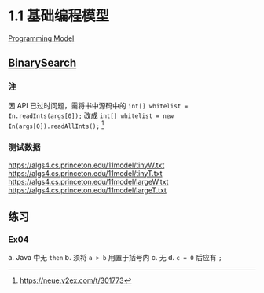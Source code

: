 # 1.1 基础编程模型
[Programming Model](https://algs4.cs.princeton.edu/11model/)

## [BinarySearch](./BinarySearch.java)
### 注
因 API 已过时问题，需将书中源码中的 `int[] whitelist = In.readInts(args[0]);` 改成 `int[] whitelist = new In(args[0]).readAllInts();` [^1]
[^1]: https://neue.v2ex.com/t/301773
### 测试数据
https://algs4.cs.princeton.edu/11model/tinyW.txt
https://algs4.cs.princeton.edu/11model/tinyT.txt
https://algs4.cs.princeton.edu/11model/largeW.txt
https://algs4.cs.princeton.edu/11model/largeT.txt

## 练习
### Ex04
a. Java 中无 `then`
b. 须将 `a > b` 用置于括号内
c. 无
d. `c = 0` 后应有 `;`